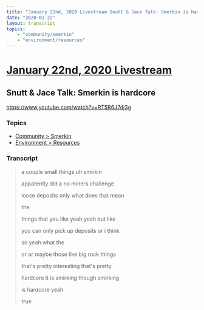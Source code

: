 ```yaml
---
title: "January 22nd, 2020 Livestream Snutt & Jace Talk: Smerkin is hardcore"
date: "2020-01-22"
layout: transcript
topics:
    - "community/smerkin"
    - "environment/resources"
---
```

# [January 22nd, 2020 Livestream](../2020-01-22.md)
## Snutt & Jace Talk: Smerkin is hardcore
https://www.youtube.com/watch?v=RT5R6J7dj3g

### Topics
* [Community > Smerkin](../topics/community/smerkin.md)
* [Environment > Resources](../topics/environment/resources.md)

### Transcript

> a couple small things uh smirkin
>
> apparently did a no miners challenge
>
> loose deposits only what does that mean
>
> the
>
> things that you like yeah yeah but like
>
> you can only pick up deposits or i think
>
> so yeah what the
>
> or or maybe those like big rock things
>
> that's pretty interesting that's pretty
>
> hardcore it is smirking though smirking
>
> is hardcore yeah
>
> true
